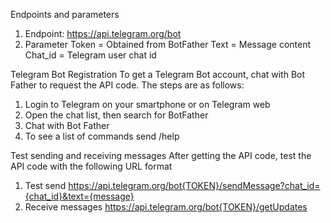 Endpoints and parameters
1. Endpoint: https://api.telegram.org/bot
2. Parameter
  Token = Obtained from BotFather
  Text = Message content
  Chat_id = Telegram user chat id

Telegram Bot Registration
To get a Telegram Bot account, chat with Bot Father to request the API code. The steps are as follows:
  1. Login to Telegram on your smartphone or on Telegram web
  2. Open the chat list, then search for BotFather
  3. Chat with Bot Father
  4. To see a list of commands send /help

Test sending and receiving messages
After getting the API code, test the API code with the following URL format
  1. Test send
     https://api.telegram.org/bot{TOKEN}/sendMessage?chat_id={chat_id}&text={message}
  2. Receive messages
     https://api.telegram.org/bot{TOKEN}/getUpdates 
